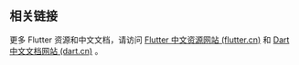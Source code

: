 ## 相关链接

更多 Flutter 资源和中文文档，请访问 [Flutter 中文资源网站 (flutter.cn)](https://flutter.cn) 和 [Dart 中文文档网站 (dart.cn)](https://dart.cn/) 。
